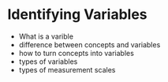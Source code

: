 # Identifying Variables
- What is a varible
- difference between concepts and variables
- how to turn concepts into variables
- types of variables
- types of measurement scales